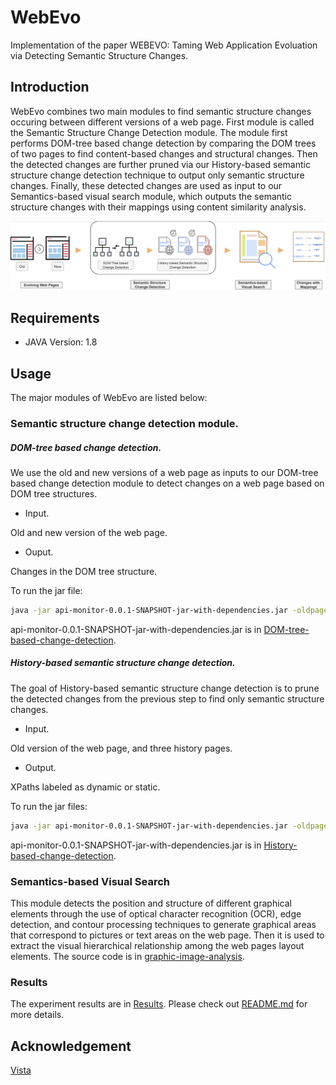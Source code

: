 # WebEvo
Implementation of the paper WEBEVO: Taming Web Application Evoluation via Detecting Semantic Structure Changes.
## Introduction
WebEvo combines two main modules to find semantic structure changes occuring between different versions of a web page. First module is called the Semantic Structure Change Detection module. The module first performs DOM-tree based change detection by comparing the DOM trees of two pages to find content-based changes and structural changes. Then the detected changes are further pruned via our History-based semantic structure change detection technique to output only semantic structure changes. Finally, these detected changes are used as input to our Semantics-based visual search module, which outputs the semantic structure changes with their mappings using content similarity analysis.

![Overview of Workflow of WebEvo](overview.png)
## Requirements
+ JAVA Version: 1.8
## Usage
The major modules of WebEvo are listed below:

### Semantic structure change detection module.

##### DOM-tree based change detection.

We use the old and new versions of a web page as inputs to our DOM-tree based change detection module to detect changes on a web page based on DOM tree structures.

+ Input.

Old and new version of the web page.

+ Ouput.

Changes in the DOM tree structure.

To run the jar file:
```bash
java -jar api-monitor-0.0.1-SNAPSHOT-jar-with-dependencies.jar -oldpage: <oldpage> -newpage: <newpage>
```

api-monitor-0.0.1-SNAPSHOT-jar-with-dependencies.jar is in [DOM-tree-based-change-detection](DOM-tree-based-change-detection).

##### History-based semantic structure change detection.

The goal of History-based semantic structure change detection is to prune the detected changes from the previous step to find only semantic structure changes.

+ Input.

Old version of the web page, and three history pages.

+ Output.

XPaths labeled as dynamic or static.

To run the jar files:
```bash
java -jar api-monitor-0.0.1-SNAPSHOT-jar-with-dependencies.jar -oldpage: oldpage -historypage1: <historypage1> -historypage2: <historypage2> -historypage3: <historypage3>
```

api-monitor-0.0.1-SNAPSHOT-jar-with-dependencies.jar is in [History-based-change-detection](History-based-change-detection).

### Semantics-based Visual Search
This module detects the position and structure of different graphical elements through the use of optical character recognition (OCR), edge detection, and contour processing techniques to generate graphical areas that correspond to pictures or text areas on the web page. Then it is used to extract the visual hierarchical relationship among the web pages layout elements. The source code is in [graphic-image-analysis](graphic-image-analysis).

### Results
The experiment results are in [Results](Results). Please check out [README.md](Results/README.md) for more details.

## Acknowledgement
[Vista](https://github.com/saltlab/vista)



